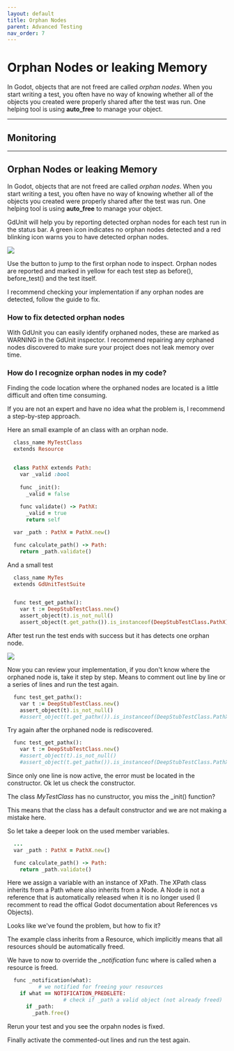 ```yaml
---
layout: default
title: Orphan Nodes
parent: Advanced Testing
nav_order: 7
---
```


# Orphan Nodes or leaking Memory
In Godot, objects that are not freed are called *orphan nodes*. When you start writing a test, you often have no way of knowing whether all of the objects you created were properly shared after the test was run.
One helping tool is using **auto_free** to manage your object.

---


## Monitoring
---
## Orphan Nodes or leaking Memory
In Godot, objects that are not freed are called *orphan nodes*. When you start writing a test, you often have no way of knowing whether all of the objects you created were properly shared after the test was run.
One helping tool is using **auto_free** to manage your object.

GdUnit will help you by reporting detected orphan nodes for each test run in the status bar.
A green icon indicates no orphan nodes detected and a red blinking icon warns you to have detected orphan nodes.

![](/gdUnit4/assets/images/monitoring/orphan-nodes.png)

Use the button to jump to the first orphan node to inspect.
Orphan nodes are reported and marked in yellow for each test step as before(), before_test() and the test itself.

I recommend checking your implementation if any orphan nodes are detected, follow the guide to fix.



### How to fix detected orphan nodes
With GdUnit you can easily identify orphaned nodes, these are marked as WARNING in the GdUnit inspector.
I recommend repairing any orphaned nodes discovered to make sure your project does not leak memory over time.


### How do I recognize orphan nodes in my code?
Finding the code location where the orphaned nodes are located is a little difficult and often time consuming.

If you are not an expert and have no idea what the problem is, I recommend a step-by-step approach.

Here an small example of an class with an orphan node.

```ruby
  class_name MyTestClass
  extends Resource


  class PathX extends Path:
    var _valid :bool
    
    func _init():
      _valid = false
      
    func validate() -> PathX:
      _valid = true
      return self

  var _path : PathX = PathX.new()

  func calculate_path() -> Path:
    return _path.validate()
```


And a small test
```ruby
  class_name MyTes
  extends GdUnitTestSuite


  func test_get_pathx():
    var t := DeepStubTestClass.new()
    assert_object(t).is_not_null()
    assert_object(t.get_pathx()).is_instanceof(DeepStubTestClass.PathX)
```


After test run the test ends with success but it has detects one orphan node.

![](/gdUnit4/assets/images/monitoring/orphan_nodes_example.png)

Now you can review your implementation, if you don't know where the orphaned node is, take it step by step.
Means to comment out line by line or a series of lines and run the test again. 
```ruby
  func test_get_pathx():
    var t := DeepStubTestClass.new()
    assert_object(t).is_not_null()
    #assert_object(t.get_pathx()).is_instanceof(DeepStubTestClass.PathX)
```

Try again after the orphaned node is rediscovered.
```ruby
  func test_get_pathx():
    var t := DeepStubTestClass.new()
    #assert_object(t).is_not_null()
    #assert_object(t.get_pathx()).is_instanceof(DeepStubTestClass.PathX)
```

Since only one line is now active, the error must be located in the constructor.
Ok let us check the constructor.

The class *MyTestClass* has no cunstructor, you miss the _init() function?

This means that the class has a default constructor and we are not making a mistake here.

So let take a deeper look on the used member variables.
```ruby
  ...
  var _path : PathX = PathX.new()

  func calculate_path() -> Path:
    return _path.validate()
```


Here we assign a variable with an instance of XPath. The XPath class inherits from a Path where also inherits from a Node.
A Node is not a reference that is automatically released when it is no longer used (I recomment to read the offical Godot documentation about References vs Objects).

Looks like we've found the problem, but how to fix it?

The example class inherits from a Resource, which implicitly means that all resources should be automatically freed.

We have to now to override the *_notification* func where is called when a resource is freed.

```ruby
  func _notification(what):
          # we notified for freeing your resources
    if what == NOTIFICATION_PREDELETE:
                  # check if _path a valid object (not already freed)
      if _path:
        _path.free()
```

Rerun your test and you see the orpahn nodes is fixed.

Finally activate the commented-out lines and run the test again.
